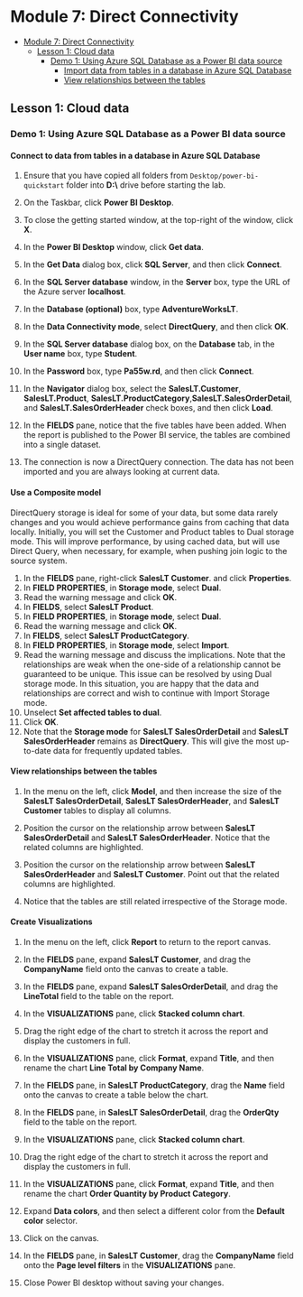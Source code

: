 # Module 7: Direct Connectivity

- [Module 7: Direct Connectivity](#module-7-direct-connectivity)
  - [Lesson 1: Cloud data](#lesson-1-cloud-data)
    - [Demo 1: Using Azure SQL Database as a Power BI data source](#demo-1-using-azure-sql-database-as-a-power-bi-data-source)
      - [Import data from tables in a database in Azure SQL Database](#import-data-from-tables-in-a-database-in-azure-sql-database)
      - [View relationships between the tables](#view-relationships-between-the-tables)


## Lesson 1: Cloud data

### Demo 1: Using Azure SQL Database as a Power BI data source

#### Connect to data from tables in a database in Azure SQL Database

1. Ensure that you have copied all folders from `Desktop/power-bi-quickstart` folder into **D:\\** drive before starting the lab.

2. On the Taskbar, click **Power BI Desktop**.

3. To close the getting started window, at the top-right of the window, click **X**.

6. In the **Power BI Desktop** window, click **Get data**.

7. In the **Get Data** dialog box, click **SQL Server**, and then click **Connect**.

8. In the **SQL Server database** window, in the **Server** box, type the URL of the Azure server **localhost**.

9. In the **Database (optional)** box, type **AdventureWorksLT**.
10. In the **Data Connectivity mode**, select **DirectQuery**, and then click **OK**.

11. In the **SQL Server database** dialog box, on the **Database** tab, in the **User name** box, type **Student**.

12. In the **Password** box, type **Pa55w.rd**, and then click **Connect**.

13. In the **Navigator** dialog box, select the **SalesLT.Customer**, **SalesLT.Product**, **SalesLT.ProductCategory**,**SalesLT.SalesOrderDetail**, and **SalesLT.SalesOrderHeader** check boxes, and then click **Load**.

14. In the **FIELDS** pane, notice that the five tables have been added. When the report is published to the Power BI service, the tables are combined into a single dataset.
15. The connection is now a DirectQuery connection. The data has not been imported and you are always looking at current data.

#### Use a Composite model

DirectQuery storage is ideal for some of your data, but some data rarely changes and you would achieve performance gains from caching that data locally. Initially, you will set the Customer and Product tables to Dual storage mode. This will improve performance, by using cached data, but will use Direct Query, when necessary, for example, when pushing join logic to the source system.

1. In the **FIELDS** pane, right-click **SalesLT Customer**. and click **Properties**.
1. In **FIELD PROPERTIES**, in **Storage mode**, select **Dual**.
1. Read the warning message and click **OK**.
1. In **FIELDS**, select **SalesLT Product**.
1. In **FIELD PROPERTIES**, in **Storage mode**, select **Dual**.
1. Read the warning message and click **OK**.
1. In **FIELDS**, select **SalesLT ProductCategory**.
1. In **FIELD PROPERTIES**, in **Storage mode**, select **Import**.
1. Read the warning message and discuss the implications. Note that the relationships are weak when the one-side of a relationship cannot be guaranteed to be unique. This issue can be resolved by using Dual storage mode. In this situation, you are happy that the data and relationships are correct and wish to continue with Import Storage mode.
1. Unselect **Set affected tables to dual**.
1. Click **OK**.
1. Note that the **Storage mode** for **SalesLT SalesOrderDetail** and **SalesLT SalesOrderHeader** remains as **DirectQuery**. This will give the most up-to-date data for frequently updated tables.

#### View relationships between the tables

1. In the menu on the left, click **Model**, and then increase the size of the **SalesLT SalesOrderDetail**, **SalesLT SalesOrderHeader**, and **SalesLT Customer** tables to display all columns.

2. Position the cursor on the relationship arrow between **SalesLT SalesOrderDetail** and **SalesLT SalesOrderHeader**. Notice that the related columns are highlighted.

3. Position the cursor on the relationship arrow between **SalesLT SalesOrderHeader** and **SalesLT Customer**. Point out that the related columns are highlighted.
1. Notice that the tables are still related irrespective of the Storage mode.

#### Create Visualizations

1. In the menu on the left, click **Report** to return to the report canvas.

1. In the **FIELDS** pane, expand **SalesLT Customer**, and drag the **CompanyName** field onto the canvas to create a table.

1. In the **FIELDS** pane, expand **SalesLT SalesOrderDetail**, and drag the **LineTotal** field to the table on the report.

1. In the **VISUALIZATIONS** pane, click **Stacked column chart**.

1. Drag the right edge of the chart to stretch it across the report and display the customers in full.

1. In the **VISUALIZATIONS** pane, click **Format**, expand **Title**, and then rename the chart **Line Total by Company Name**.

1. In the **FIELDS** pane, in **SalesLT ProductCategory**, drag the **Name** field onto the canvas to create a table below the chart.

1. In the **FIELDS** pane, in **SalesLT SalesOrderDetail**, drag the **OrderQty** field to the table on the report.

1. In the **VISUALIZATIONS** pane, click **Stacked column chart**.

1. Drag the right edge of the chart to stretch it across the report and display the customers in full.

1. In the **VISUALIZATIONS** pane, click **Format**, expand **Title**, and then rename the chart **Order Quantity by Product Category**.

1. Expand **Data colors**, and then select a different color from the **Default color** selector.

1. Click on the canvas.

1. In the **FIELDS** pane, in **SalesLT Customer**, drag the **CompanyName** field onto the **Page level filters** in the **VISUALIZATIONS** pane.

1. Close Power BI desktop without saving your changes.
